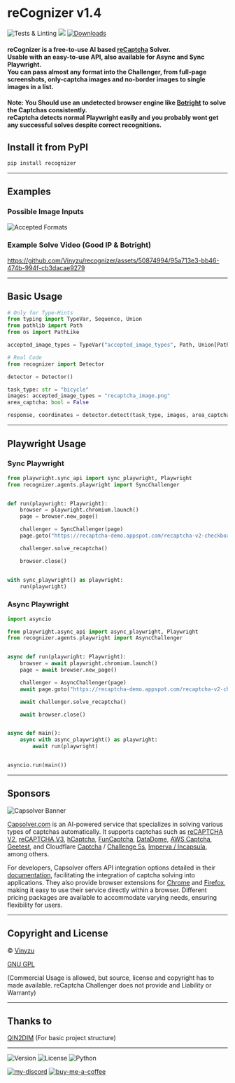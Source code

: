 # reCognizer v1.4
![Tests & Linting](https://github.com/Vinyzu/recognizer/actions/workflows/ci.yml/badge.svg)
[![](https://img.shields.io/pypi/v/recognizer.svg?color=1182C3)](https://pypi.org/project/recognizer/)
[![Downloads](https://static.pepy.tech/badge/recognizer)](https://pepy.tech/project/recognizer)


#### reCognizer is a free-to-use AI based [reCaptcha](https://developers.google.com/recaptcha) Solver. <br> Usable with an easy-to-use API, also available for Async and Sync Playwright. <br> You can pass almost any format into the Challenger, from full-page screenshots, only-captcha images and no-border images to single images in a list.

#### Note: You Should use an undetected browser engine like [Botright](https://github.com/Vinyzu/Botright) to solve the Captchas consistently. <br>  reCaptcha detects normal Playwright easily and you probably wont get any successful solves despite correct recognitions.

## Install it from PyPI

```bash
pip install recognizer
```

---

## Examples

### Possible Image Inputs
![Accepted Formats](https://i.ibb.co/nztTD9Z/formats.png)

### Example Solve Video (Good IP & Botright)
https://github.com/Vinyzu/recognizer/assets/50874994/95a713e3-bb46-474b-994f-cb3dacae9279

---

## Basic Usage

```py
# Only for Type-Hints
from typing import TypeVar, Sequence, Union
from pathlib import Path
from os import PathLike

accepted_image_types = TypeVar("accepted_image_types", Path, Union[PathLike[str], str], bytes, Sequence[Path], Sequence[Union[PathLike[str], str]], Sequence[bytes])

# Real Code
from recognizer import Detector

detector = Detector()

task_type: str = "bicycle"
images: accepted_image_types = "recaptcha_image.png"
area_captcha: bool = False

response, coordinates = detector.detect(task_type, images, area_captcha=area_captcha)
```

---

## Playwright Usage
### Sync Playwright

```py
from playwright.sync_api import sync_playwright, Playwright
from recognizer.agents.playwright import SyncChallenger


def run(playwright: Playwright):
    browser = playwright.chromium.launch()
    page = browser.new_page()

    challenger = SyncChallenger(page)
    page.goto("https://recaptcha-demo.appspot.com/recaptcha-v2-checkbox-explicit.php")

    challenger.solve_recaptcha()

    browser.close()


with sync_playwright() as playwright:
    run(playwright)
```


### Async Playwright

```py
import asyncio

from playwright.async_api import async_playwright, Playwright
from recognizer.agents.playwright import AsyncChallenger


async def run(playwright: Playwright):
    browser = await playwright.chromium.launch()
    page = await browser.new_page()

    challenger = AsyncChallenger(page)
    await page.goto("https://recaptcha-demo.appspot.com/recaptcha-v2-checkbox-explicit.php")

    await challenger.solve_recaptcha()

    await browser.close()


async def main():
    async with async_playwright() as playwright:
        await run(playwright)


asyncio.run(main())
```
---

## Sponsors
![Capsolver Banner](https://github.com/Vinyzu/chrome-fingerprints/assets/50874994/755281d9-d1fb-40d1-9420-85c0affb7920)

[Capsolver.com](https://www.capsolver.com/?utm_source=github&utm_medium=banner_github&utm_campaign=recognizer) is an AI-powered service that specializes in solving various types of captchas automatically. It supports captchas such as [reCAPTCHA V2](https://docs.capsolver.com/guide/captcha/ReCaptchaV2.html?utm_source=github&utm_medium=banner_github&utm_campaign=recognizer), [reCAPTCHA V3](https://docs.capsolver.com/guide/captcha/ReCaptchaV3.html?utm_source=github&utm_medium=banner_github&utm_campaign=recognizer), [hCaptcha](https://docs.capsolver.com/guide/captcha/HCaptcha.html?utm_source=github&utm_medium=banner_github&utm_campaign=recognizer), [FunCaptcha](https://docs.capsolver.com/guide/captcha/FunCaptcha.html?utm_source=github&utm_medium=banner_github&utm_campaign=recognizer), [DataDome](https://docs.capsolver.com/guide/captcha/DataDome.html?utm_source=github&utm_medium=banner_github&utm_campaign=recognizer), [AWS Captcha](https://docs.capsolver.com/guide/captcha/awsWaf.html?utm_source=github&utm_medium=banner_github&utm_campaign=recognizer), [Geetest](https://docs.capsolver.com/guide/captcha/Geetest.html?utm_source=github&utm_medium=banner_github&utm_campaign=recognizer), and Cloudflare [Captcha](https://docs.capsolver.com/guide/antibots/cloudflare_turnstile.html?utm_source=github&utm_medium=banner_github&utm_campaign=recognizer) / [Challenge 5s](https://docs.capsolver.com/guide/antibots/cloudflare_challenge.html?utm_source=github&utm_medium=banner_github&utm_campaign=recognizer), [Imperva / Incapsula](https://docs.capsolver.com/guide/antibots/imperva.html?utm_source=github&utm_medium=banner_github&utm_campaign=recognizer), among others.

For developers, Capsolver offers API integration options detailed in their [documentation](https://docs.capsolver.com/?utm_source=github&utm_medium=banner_github&utm_campaign=recognizer), facilitating the integration of captcha solving into applications. They also provide browser extensions for [Chrome](https://chromewebstore.google.com/detail/captcha-solver-auto-captc/pgojnojmmhpofjgdmaebadhbocahppod) and [Firefox](https://addons.mozilla.org/es/firefox/addon/capsolver-captcha-solver/), making it easy to use their service directly within a browser. Different pricing packages are available to accommodate varying needs, ensuring flexibility for users.

---

## Copyright and License
© [Vinyzu](https://github.com/Vinyzu/)

[GNU GPL](https://choosealicense.com/licenses/gpl-3.0/)

(Commercial Usage is allowed, but source, license and copyright has to made available. reCaptcha Challenger does not provide and Liability or Warranty)

---

## Thanks to

[QIN2DIM](https://github.com/QIN2DIM) (For basic project structure)

---

![Version](https://img.shields.io/badge/reCognizer-v1.4-blue)
![License](https://img.shields.io/badge/License-GNU%20GPL-green)
![Python](https://img.shields.io/badge/Python-v3.x-lightgrey)

[![my-discord](https://img.shields.io/badge/My_Discord-000?style=for-the-badge&logo=google-chat&logoColor=blue)](https://discordapp.com/users/935224495126487150)
[![buy-me-a-coffee](https://img.shields.io/badge/Buy_Me_A_Coffee-000?style=for-the-badge&logo=ko-fi&logoColor=brown)](https://ko-fi.com/vinyzu)